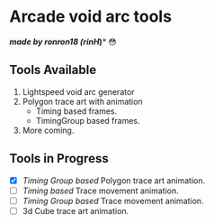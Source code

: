 # Arcade void arc tools
***made by ronron18 (rinH*)*** :flushed:

## Tools Available
1. Lightspeed void arc generator
2. Polygon trace art with animation
   - Timing based frames.
   - TimingGroup based frames.
3. More coming.

## Tools in Progress
- [x] *Timing Group based* Polygon trace art animation.
- [ ] *Timing based* Trace movement animation.
- [ ] *Timing Group based* Trace movement animation.
- [ ] 3d Cube trace art animation.